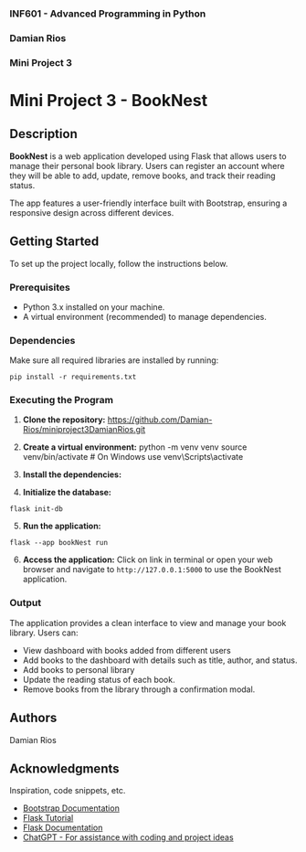 ### INF601 - Advanced Programming in Python
### Damian Rios
### Mini Project 3


# Mini Project 3 - BookNest


## Description
**BookNest** is a web application developed using Flask that allows users 
to manage their personal book library. Users can register an account where they will be able to
add, update, remove books, and track their reading status.

The app features a user-friendly interface built with Bootstrap, ensuring a responsive design across different devices.


## Getting Started
To set up the project locally, follow the instructions below.

### Prerequisites
- Python 3.x installed on your machine.
- A virtual environment (recommended) to manage dependencies.

### Dependencies
Make sure all required libraries are installed by running:
```
pip install -r requirements.txt
```

### Executing the Program
1. **Clone the repository:**
https://github.com/Damian-Rios/miniproject3DamianRios.git

2. **Create a virtual environment:**
python -m venv venv source venv/bin/activate # On Windows use venv\Scripts\activate

3. **Install the dependencies:**

4. **Initialize the database:**
```
flask init-db
```

5. **Run the application:**
```
flask --app bookNest run
```

6. **Access the application:**
Click on link in terminal or open your web browser and navigate to
`http://127.0.0.1:5000` to use the BookNest application.

   
### Output
The application provides a clean interface to view and manage your book library. Users can:
- View dashboard with books added from different users
- Add books to the dashboard with details such as title, author, and status.
- Add books to personal library
- Update the reading status of each book.
- Remove books from the library through a confirmation modal.


## Authors
Damian Rios


## Acknowledgments
Inspiration, code snippets, etc.
* [Bootstrap Documentation](https://getbootstrap.com/docs/5.3/getting-started/introduction/)
* [Flask Tutorial](https://flask.palletsprojects.com/en/stable/tutorial/)
* [Flask Documentation](https://flask.palletsprojects.com/en/stable/)
* [ChatGPT - For assistance with coding and project ideas](https://chatgpt.com/share/671ea8a1-5b98-800f-a1b5-106f8e777e96)